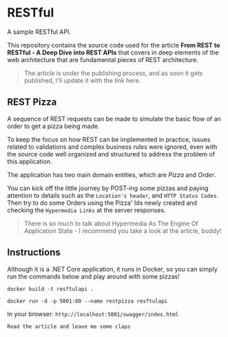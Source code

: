 # RESTful

A sample RESTful API.

This repository contains the source code used for the article **From REST to RESTful - A Deep Dive into REST APIs** that covers in deep elements of the web architecture that are fundamental pieces of REST architecture.
> The article is under the publishing process, and as soon it gets published, I'll update it with the link here.

## REST Pizza

A sequence of REST requests can be made to simulate the basic flow of an order to get a pizza being made.

To keep the focus on how REST can be implemented in practice, issues related to validations and complex business rules were ignored, even with the source code well organized and structured to address the problem of this application.

The application has two main domain entities, which are *Pizza* and *Order*.

You can kick off the little journey by POST-ing some pizzas and paying attention to details such as the `Location's header`, and `HTTP Status Codes`. Then try to do some Orders using the Pizza' Ids newly created and checking the `Hypermedia Links` at the server responses.

> There is so much to talk about Hypermedia As The Engine Of Application State - I recommend you take a look at the article, buddy!


## Instructions

Although it is a .NET Core application, it runs in Docker, so you can simply run the commands below and play around with some pizzas!

`docker build -t resftulapi .`

`docker run -d -p 5001:80 --name restpizza resftulapi`

In your browser: `http://localhost:5001/swagger/index.html`

`Read the article and leave me some claps`